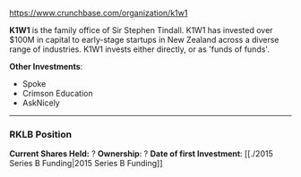 https://www.crunchbase.com/organization/k1w1

**K1W1** is the family office of Sir Stephen Tindall. K1W1 has invested over $100M in capital to early-stage startups in New Zealand across a diverse range of industries. K1W1 invests either directly, or as 'funds of funds'.

**Other Investments**: 
-  Spoke
-  Crimson Education
-  AskNicely

----
### RKLB Position

**Current Shares Held:** ?
**Ownership**: ?
**Date of first Investment**: [[./2015 Series B Funding|2015 Series B Funding]]


